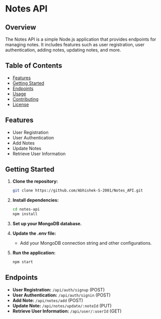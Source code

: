 # Notes API

## Overview

The Notes API is a simple Node.js application that provides endpoints for managing notes. It includes features such as user registration, user authentication, adding notes, updating notes, and more.

## Table of Contents

- [Features](#features)
- [Getting Started](#getting-started)
- [Endpoints](#endpoints)
- [Usage](#usage)
- [Contributing](#contributing)
- [License](#license)

## Features

- User Registration
- User Authentication
- Add Notes
- Update Notes
- Retrieve User Information


## Getting Started

1. **Clone the repository:**

   ```bash
   git clone https://github.com/Abhishek-S-2001/Notes_API.git
   ```

2. **Install dependencies:**

   ```bash
   cd notes-api
   npm install
   ```

3. **Set up your MongoDB database.**

4. **Update the .env file:**

   - Add your MongoDB connection string and other configurations.

5. **Run the application:**

   ```bash
   npm start
   ```

## Endpoints

- **User Registration:** `/api/auth/signup` (POST)
- **User Authentication:** `/api/auth/signin` (POST)
- **Add Note:** `/api/notes/add` (POST)
- **Update Note:** `/api/notes/update/:noteId` (PUT)
- **Retrieve User Information:** `/api/user/:userId` (GET)
```
